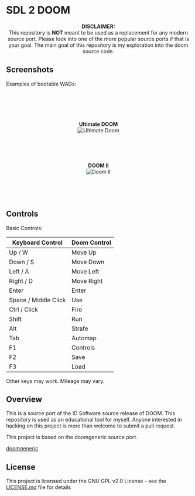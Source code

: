 # SDL 2 DOOM

<p align="center"><b>DISCLAIMER:<br></b> This repository is <b>NOT</b> meant to be used as a replacement for any modern source port. Please look into one of the more popular source ports if that is your goal. The main goal of this repository is my exploration into the doom source code. <br>
</p>

## Screenshots 

<p> 
Examples of bootable WADs:
<p><br>
  
<br><br>

<p align="center">
  <b>Ultimate DOOM</b><br>
  <img src="https://github.com/AlexOberhofer/sdl2_doom/raw/master/docs/ultimatedoom.PNG" alt="Ultimate Doom"/> <br>
</p><br><br><br>

<p align="center">
    <b>DOOM II</b><br> 
    <img src="https://github.com/AlexOberhofer/sdl2_doom/raw/master/docs/doom2.PNG" alt="Doom II"/>
</p><br><br><br>

## Controls

Basic Controls:

| Keyboard Control | Doom Control  |
|---|---|
| Up / W | Move Up  |
| Down / S | Move Down  |
| Left / A | Move Left  |
| Right / D | Move Right  |
| Enter  | Enter  |
| Space / Middle Click  | Use  |
| Ctrl / Click  | Fire  |
| Shift  | Run  |
| Alt  | Strafe  |
| Tab  | Automap |
| F1 | Controls |
| F2 | Save |
| F3 | Load |

Other keys may work. Mileage may vary.

## Overview

This is a source port of the ID Software source release of DOOM. This repository is used as an educational tool for myself. Anyone 
interested in hacking on this project is more than welcome to submit a pull request.

This project is based on the doomgeneric source port.

[doomgeneric](https://github.com/ozkl/doomgeneric)

## License 

This project is licensed under the GNU GPL v2.0 License - see the [LICENSE.md](LICENSE.md) file for details
